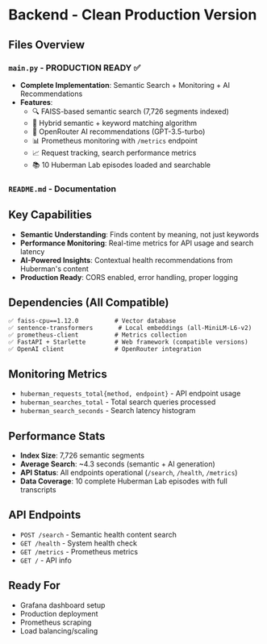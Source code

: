 # Backend - Clean Production Version

## Files Overview

### `main.py` - **PRODUCTION READY** ✅
- **Complete Implementation**: Semantic Search + Monitoring + AI Recommendations
- **Features**:
  - 🔍 FAISS-based semantic search (7,726 segments indexed)
  - 🎯 Hybrid semantic + keyword matching algorithm
  - 🤖 OpenRouter AI recommendations (GPT-3.5-turbo)
  - 📊 Prometheus monitoring with `/metrics` endpoint
  - 📈 Request tracking, search performance metrics
  - 📚 10 Huberman Lab episodes loaded and searchable

### `README.md` - Documentation

## Key Capabilities
- **Semantic Understanding**: Finds content by meaning, not just keywords
- **Performance Monitoring**: Real-time metrics for API usage and search latency
- **AI-Powered Insights**: Contextual health recommendations from Huberman's content
- **Production Ready**: CORS enabled, error handling, proper logging

## Dependencies (All Compatible)
```
✅ faiss-cpu==1.12.0          # Vector database
✅ sentence-transformers       # Local embeddings (all-MiniLM-L6-v2)
✅ prometheus-client          # Metrics collection
✅ FastAPI + Starlette        # Web framework (compatible versions)
✅ OpenAI client              # OpenRouter integration
```

## Monitoring Metrics
- `huberman_requests_total{method, endpoint}` - API endpoint usage
- `huberman_searches_total` - Total search queries processed
- `huberman_search_seconds` - Search latency histogram

## Performance Stats
- **Index Size**: 7,726 semantic segments
- **Average Search**: ~4.3 seconds (semantic + AI generation)
- **API Status**: All endpoints operational (`/search`, `/health`, `/metrics`)
- **Data Coverage**: 10 complete Huberman Lab episodes with full transcripts

## API Endpoints
- `POST /search` - Semantic health content search
- `GET /health` - System health check
- `GET /metrics` - Prometheus metrics
- `GET /` - API info

## Ready For
- Grafana dashboard setup
- Production deployment
- Prometheus scraping
- Load balancing/scaling
